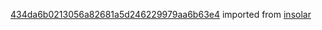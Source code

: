 [434da6b0213056a82681a5d246229979aa6b63e4](https://github.com/insolar/insolar/commit/434da6b0213056a82681a5d246229979aa6b63e4) imported from [insolar](https://github.com/insolar/insolar)
